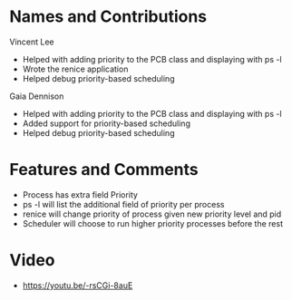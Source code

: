 Names and Contributions
=====
Vincent Lee
* Helped with adding priority to the PCB class and displaying with ps -l
* Wrote the renice application
* Helped debug priority-based scheduling  

Gaia Dennison
* Helped with adding priority to the PCB class and displaying with ps -l
* Added support for priority-based scheduling
* Helped debug priority-based scheduling  

Features and Comments
=====
* Process has extra field Priority
* ps -l will list the additional field of priority per process
* renice will change priority of process given new priority level and pid
* Scheduler will choose to run higher priority processes before the rest

Video
=====
* https://youtu.be/-rsCGi-8auE